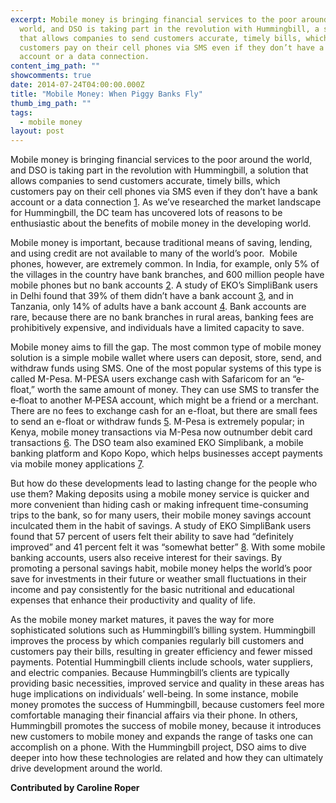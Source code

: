 ```yaml
---
excerpt: Mobile money is bringing financial services to the poor around the
  world, and DSO is taking part in the revolution with Hummingbill, a solution
  that allows companies to send customers accurate, timely bills, which
  customers pay on their cell phones via SMS even if they don’t have a bank
  account or a data connection.
content_img_path: ""
showcomments: true
date: 2014-07-24T04:00:00.000Z
title: "Mobile Money: When Piggy Banks Fly"
thumb_img_path: ""
tags:
  - mobile money
layout: post
---
```

Mobile money is bringing financial services to the poor around the world, and DSO is taking part in the revolution with Hummingbill, a solution that allows companies to send customers accurate, timely bills, which customers pay on their cell phones via SMS even if they don’t have a bank account or a data connection [1](https://hummingbill.com/). As we’ve researched the market landscape for Hummingbill, the DC team has uncovered lots of reasons to be enthusiastic about the benefits of mobile money in the developing world.

Mobile money is important, because traditional means of saving, lending, and using credit are not available to many of the world’s poor.  Mobile phones, however, are extremely common. In India, for example, only 5% of the villages in the country have bank branches, and 600 million people have mobile phones but no bank accounts [2](http:/www.zdnet.com/starved-of-cash-half-of-india-awaits-a-mobile-money-revolution-7000025663/). A study of EKO’s SimpliBank users in Delhi found that 39% of them didn’t have a bank account [3](http:/www.ifmrlead.org/cmf/wp-content/uploads/attachments/csy/3164/Impact%20of%20EKO%20-%20Savings%20Behavior.pdf), and in Tanzania, only 14% of adults have a bank account [4](http:/qz.com/218988/how-to-manage-all-your-financial-affairs-from-a-20-mobile-phone/). Bank accounts are rare, because there are no bank branches in rural areas, banking fees are prohibitively expensive, and individuals have a limited capacity to save.

Mobile money aims to fill the gap. The most common type of mobile money solution is a simple mobile wallet where users can deposit, store, send, and withdraw funds using SMS. One of the most popular systems of this type is called M-Pesa. M-PESA users exchange cash with Safaricom for an “e‐float,” worth the same amount of money. They can use SMS to transfer the e‐float to another M‐PESA account, which might be a friend or a merchant. There are no fees to exchange cash for an e-float, but there are small fees to send an e-float or withdraw funds [5](http://www.mit.edu/~tavneet/M-PESA.pdf). M-Pesa is extremely popular; in Kenya, mobile money transactions via M-Pesa now outnumber debit card transactions [6](http:/www.afi-global.org/news/2012/1/27/research-shows-mobile-phone-money-transfers-are-surpassing-debit-cards-kenya). The DSO team also examined EKO Simplibank, a mobile banking platform and Kopo Kopo, which helps businesses accept payments via mobile money applications [7](http:/qz.com/218988/how-to-manage-all-your-financial-affairs-from-a-20-mobile-phone/").

But how do these developments lead to lasting change for the people who use them? Making deposits using a mobile money service is quicker and more convenient than hiding cash or making infrequent time-consuming trips to the bank, so for many users, their mobile money savings account inculcated them in the habit of savings. A study of EKO SimpliBank users found that 57 percent of users felt their ability to save had “definitely improved” and 41 percent felt it was “somewhat better” [8](http:/www.ifmrlead.org/cmf/wp-content/uploads/attachments/csy/3164/Impact%20of%20EKO%20-%20Savings%20Behavior.pdf). With some mobile banking accounts, users also receive interest for their savings. By promoting a personal savings habit, mobile money helps the world’s poor save for investments in their future or weather small fluctuations in their income and pay consistently for the basic nutritional and educational expenses that enhance their productivity and quality of life.
  
As the mobile money market matures, it paves the way for more sophisticated solutions such as Hummingbill’s billing system. Hummingbill improves the process by which companies regularly bill customers and customers pay their bills, resulting in greater efficiency and fewer missed payments. Potential Hummingbill clients include schools, water suppliers, and electric companies. Because Hummingbill’s clients are typically providing basic necessities, improved service and quality in these areas has huge implications on individuals’ well-being. In some instance, mobile money promotes the success of Hummingbill, because customers feel more comfortable managing their financial affairs via their phone. In others, Hummingbill promotes the success of mobile money, because it introduces new customers to mobile money and expands the range of tasks one can accomplish on a phone. With the Hummingbill project, DSO aims to dive deeper into how these technologies are related and how they can ultimately drive development around the world.

**Contributed by Caroline Roper**